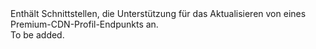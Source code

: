 <Namespace Name="Microsoft.Azure.Management.Cdn.Fluent.CdnEndpoint.UpdatePremiumEndpoint">
  <Docs>
    <summary>Enthält Schnittstellen, die Unterstützung für das Aktualisieren von eines Premium-CDN-Profil-Endpunkts an.</summary> 
    <remarks>To be added.</remarks>
  </Docs>
</Namespace>
